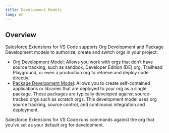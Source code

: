 ```yaml
---
title: Development Models
lang: en
---
```


## Overview

Salesforce Extensions for VS Code supports Org Development and Package Development models to authorize, create and switch orgs in your project:

- [Org Development Model](../sf-dev-models/orgdev.md): Allows you work with orgs that don’t have source tracking, such as sandbox, Developer Edition (DE) org, Trailhead Playground, or even a production org to retrieve and deploy code directly.
- [Package Development Model](../sf-dev-models/packagedev.md): Allows you to create self-contained applications or libraries that are deployed to your org as a single package. These packages are typically developed against source-tracked orgs such as scratch orgs. This development model uses org source tracking, source control, and continuous integration and deployment.

Salesforce Extensions for VS Code runs commands against the org that you’ve set as your default org for development.




